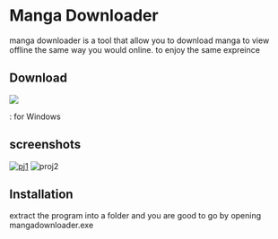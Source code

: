 # Manga Downloader


manga downloader is a tool that allow you to download manga to view offline the same way you would online. to enjoy the same expreince





## Download

<a href="https://github.com/qaier222/mangadownloader/releases/tag/1.0.1">
<img src="https://img.shields.io/github/downloads/qaier222/mangadownloader/total?color=blue&style=for-the-badge" >

</a> : for Windows

## screenshots
<a href="https://ibb.co/4RQgsTK"><img src="https://i.ibb.co/ZzZ1H8G/pj1.png" alt="pj1" border="0" ></a>
<a href="https://ibb.co/nQWN07G"><img src="https://i.ibb.co/L9GXPxF/proj2.png" alt="proj2" border="0" style="display: inline-block"></a>


## Installation

extract the program into a folder and you are good to go by opening mangadownloader.exe

